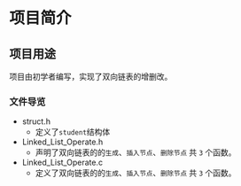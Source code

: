 # 项目简介

## 项目用途
项目由初学者编写，实现了双向链表的增删改。
### 文件导览
- struct.h
  - 定义了`student`结构体
- Linked_List_Operate.h
  - 声明了双向链表的的`生成`、`插入节点`、`删除节点` 共 `3` 个函数。
- Linked_List_Operate.c
  - 定义了双向链表的的`生成`、`插入节点`、`删除节点` 共 `3` 个函数。


